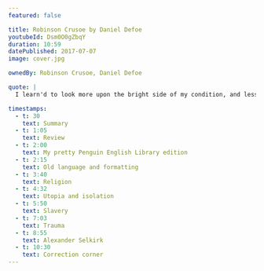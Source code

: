```yaml
---
featured: false

title: Robinson Crusoe by Daniel Defoe
youtubeId: Dsm0O0gZbqY
duration: 10:59
datePublished: 2017-07-07
image: cover.jpg

ownedBy: Robinson Crusoe, Daniel Defoe

quote: |
  I learn'd to look more upon the bright side of my condition, and less upon the dark side; and to consider what I enjoy'd, rather than what I wanted

timestamps:
  - t: 30
    text: Summary
  - t: 1:05
    text: Review
  - t: 2:00
    text: My pretty Penguin English Library edition
  - t: 2:15
    text: Old language and formatting
  - t: 3:40
    text: Religion
  - t: 4:32
    text: Utopia and isolation
  - t: 5:50
    text: Slavery
  - t: 7:03
    text: Trauma
  - t: 8:55
    text: Alexander Selkirk
  - t: 10:30
    text: Correction corner
---
```

